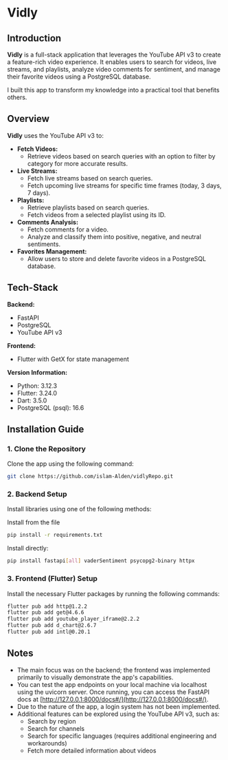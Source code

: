 # Vidly

## Introduction

**Vidly** is a full-stack application that leverages the YouTube API v3 to create a feature-rich video experience. It enables users to search for videos, live streams, and playlists, analyze video comments for sentiment, and manage their favorite videos using a PostgreSQL database.

I built this app to transform my knowledge into a practical tool that benefits others.

## Overview

**Vidly** uses the YouTube API v3 to:

- **Fetch Videos:**
  -  Retrieve videos based on search queries with an option to filter by category for more accurate results.
- **Live Streams:**
  - Fetch live streams based on search queries.
  - Fetch upcoming live streams for specific time frames (today, 3 days, 7 days).
- **Playlists:**
  - Retrieve playlists based on search queries.
  - Fetch videos from a selected playlist using its ID.
- **Comments Analysis:**
  - Fetch comments for a video.
  - Analyze and classify them into positive, negative, and neutral sentiments.
- **Favorites Management:**
  - Allow users to store and delete favorite videos in a PostgreSQL database.

## Tech-Stack

**Backend:**
- FastAPI
- PostgreSQL
- YouTube API v3

**Frontend:**
- Flutter with GetX for state management

**Version Information:**
- Python: 3.12.3
- Flutter: 3.24.0
- Dart: 3.5.0
- PostgreSQL (psql): 16.6

## Installation Guide

### 1. Clone the Repository

Clone the app using the following command:
```bash
git clone https://github.com/islam-Alden/vidlyRepo.git
```
### 2. Backend Setup

Install libraries using one of the following methods:

Install from the file
  ```bash
  pip install -r requirements.txt
```
Install directly:
```bash
pip install fastapi[all] vaderSentiment psycopg2-binary httpx
```
### 3. Frontend (Flutter) Setup

Install the necessary Flutter packages by running the following commands:
```bash
flutter pub add http@1.2.2
flutter pub add get@4.6.6
flutter pub add youtube_player_iframe@2.2.2
flutter pub add d_chart@2.6.7
flutter pub add intl@0.20.1
```
## Notes

- The main focus was on the backend; the frontend was implemented primarily to visually demonstrate the app's capabilities.
- You can test the app endpoints on your local machine via localhost using the uvicorn server. Once running, you can access the FastAPI docs at [http://127.0.0.1:8000/docs#/](http://127.0.0.1:8000/docs#/).
- Due to the nature of the app, a login system has not been implemented.
- Additional features can be explored using the YouTube API v3, such as:
  - Search by region
  - Search for channels
  - Search for specific languages (requires additional engineering and workarounds)
  - Fetch more detailed information about videos
